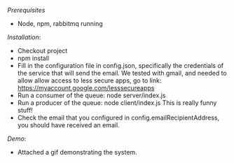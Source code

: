 *Prerequisites*

- Node, npm, rabbitmq running


*Installation*:


- Checkout project
- npm install
- Fill in the configuration file in config.json, specifically the credentials of the service that will send the email. We tested with gmail, and needed to allow allow access to less secure apps, go to link: https://myaccount.google.com/lesssecureapps 
- Run a consumer of the queue:
        node server/index.js
- Run a producer of the queue:
        node client/index.js This is really funny stuff!
 - Check the email that you configured in config.emailRecipientAddress, you should have received an email.


*Demo*:

 - Attached a gif demonstrating the system.
